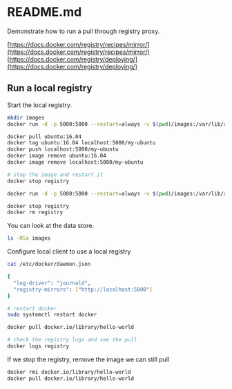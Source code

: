 # README.md
Demonstrate how to run a pull through registry proxy.  

[https://docs.docker.com/registry/recipes/mirror/](https://docs.docker.com/registry/recipes/mirror/)
[https://docs.docker.com/registry/deploying/](https://docs.docker.com/registry/deploying/)

## Run a local registry
Start the local registry.
```sh
mkdir images
docker run -d -p 5000:5000 --restart=always -v $(pwd)/images:/var/lib/registry -v $(pwd)/config.yml:/etc/docker/registry/config.yml --name registry registry:2

docker pull ubuntu:16.04
docker tag ubuntu:16.04 localhost:5000/my-ubuntu
docker push localhost:5000/my-ubuntu
docker image remove ubuntu:16.04
docker image remove localhost:5000/my-ubuntu

# stop the image and restart it
docker stop registry

docker run -d -p 5000:5000 --restart=always -v $(pwd)/images:/var/lib/registry -v $(pwd)/config.yml:/etc/docker/registry/config.yml --name registry registry:2

docker stop registry
docker rm registry
```

You can look at the data store. 
```sh
ls -Rla images
```

Configure local client to use a local registry 
```sh
cat /etc/docker/daemon.json  

{
  "log-driver": "journald",
  "registry-mirrors": ["http://localhost:5000"]
}

# restart docker
sudo systemctl restart docker   

docker pull docker.io/library/hello-world   

# check the registry logs and see the pull
docker logs registry 
```

If we stop the registry, remove the image we can still pull
```sh
docker rmi docker.io/library/hello-world   
docker pull docker.io/library/hello-world   
```

